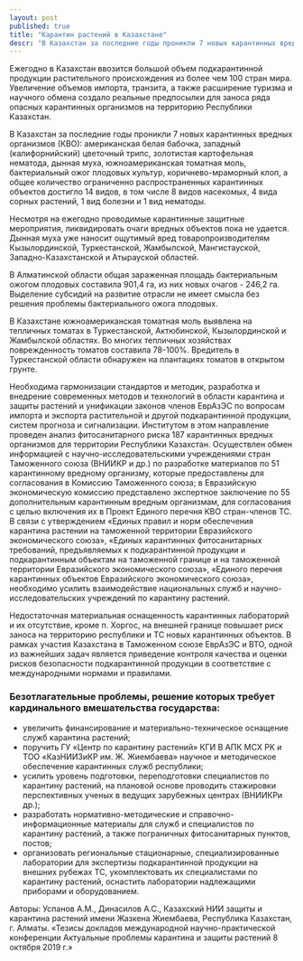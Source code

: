 ```yaml
---
layout: post
published: true
title: "Карантин растений в Казахстане"
descr: "В Казахстан за последние годы проникли 7 новых карантинных вредных организмов: американская белая бабочка, западный (калифорнийский) цветочный трипс, золотистая картофельная нематода, дынная муха, южноамериканская томатная моль, бактериальный ожог плодовых культур, коричнево-мраморный клоп, а общее количество ограниченно распространенных карантинных объектов достигло 14 видов, в том числе 8 видов насекомых, 4 вида сорных растений, 1 вид болезни и 1 вид нематоды."
---
```


Ежегодно в Казахстан ввозится большой объем подкарантинной продукции растительного происхождения из более чем 100 стран мира. Увеличение объемов импорта, транзита, а также расширение туризма и научного обмена создало реальные предпосылки для заноса ряда опасных карантинных организмов на территорию Республики Казахстан.

В Казахстан за последние годы проникли 7 новых карантинных вредных организмов (КВО): американская белая бабочка, западный (калифорнийский) цветочный трипс, золотистая картофельная нематода, дынная муха, южноамериканская томатная моль, бактериальный ожог плодовых культур, коричнево-мраморный клоп, а общее количество ограниченно распространенных карантинных объектов достигло 14 видов, в том числе 8 видов насекомых, 4 вида сорных растений, 1 вид болезни и 1 вид нематоды.

Несмотря на ежегодно проводимые карантинные защитные мероприятия, ликвидировать очаги вредных объектов пока не удается. Дынная муха уже наносит ощутимый вред товаропроизводителям Кызылординской, Туркестанской, Жамбылской, Мангистауской, Западно-Казахстанской и Атырауской областей.

В Алматинской области общая зараженная площадь бактериальным ожогом плодовых составила 901,4 га, из них новых очагов - 246,2 га. Выделение субсидий на развитие отрасли не имеет смысла без решения проблемы бактериального ожога плодовых.

В Казахстане южноамериканская томатная моль выявлена на тепличных томатах в Туркестанской, Актюбинской, Кызылординской и Жамбылской областях. Во многих тепличных хозяйствах поврежденность томатов составила 78-100%. Вредитель в Туркестанской области обнаружен на плантациях томатов в открытом грунте.

Необходима гармонизации стандартов и методик, разработка и внедрение современных методов и технологий в области карантина и защиты растений и унификации законов членов ЕврАзЭС по вопросам импорта и экспорта растительной и другой подкарантинной продукции, систем прогноза и сигнализации. Институтом в этом направление проведен анализ фитосанитарного риска 187 карантинных вредных организмов для территории Республики Казахстан. Осуществлен обмен информацией с научно-исследовательскими учреждениями стран Таможенного союза (ВНИИКР и др.) по разработке материалов по 51 карантинному вредному организму, которые предоставлены для согласования в Комиссию Таможенного союза; в Евразийскую экономическую комиссию представлено экспертное заключение по 55 дополнительным карантинным вредным организмам, для согласования с целью включения их в Проект Единого перечня КВО стран-членов ТС. В связи с утверждением «Единых правил и норм обеспечения карантина растении на таможенной территории Евразийского экономического союза», «Единых карантинных фитосанитарных требований, предъявляемых к подкарантинной продукции и подкарантинным объектам на таможенной границе и на таможенной территории Евразийского экономического союза», «Единого перечня карантинных объектов Евразийского экономического союза», необходимо усилить взаимодействие национальных служб и научно-исследовательских учреждений по карантину растений.

Недостаточная материальная оснащенность карантинных лабораторий и их отсутствие, кроме п. Хоргос, на внешней границе повышает риск заноса на территорию республики и ТС новых карантинных объектов. В рамках участия Казахстана в Таможенном союзе ЕврАзЭС и ВТО, одной из важнейших задач является приведение контроля качества и оценки рисков безопасности подкарантинной продукции в соответствие с международными нормами и правилами.

### Безотлагательные проблемы, решение которых требует кардинального вмешательства государства:

* увеличить финансирование и материально-техническое оснащение служб карантина растений;
* поручить ГУ «Центр по карантину растений» КГИ В АПК МСХ РК и ТОО «КазНИИЗиКР им. Ж. Жиембаева» научное и методическое обеспечение карантинных служб республики;
* усилить уровень подготовки, переподготовки специалистов по карантину растений, на плановой основе проводить стажировки перспективных ученых в ведущих зарубежных центрах (ВНИИКРи др.);
* разработать нормативно-методические и справочно-информационные материалы для служб и специалистов по карантину растений, а также пограничных фитосанитарных пунктов, постов;
* организовать региональные стационарные, специализированные лаборатории для экспертизы подкарантинной продукции на внешних рубежах ТС, укомплектовать их специалистами по карантину растений, оснастить лаборатории надлежащими приборами и оборудованием.

Авторы: Успанов А.М., Динасилов А.С., Казахский НИИ защиты и карантина растений имени Жазкена Жиембаева, Республика Казахстан, г. Алматы.
«Тезисы докладов международной научно-практической конференции Актуальные проблемы карантина и защиты растений 8 октября 2019 г.»
